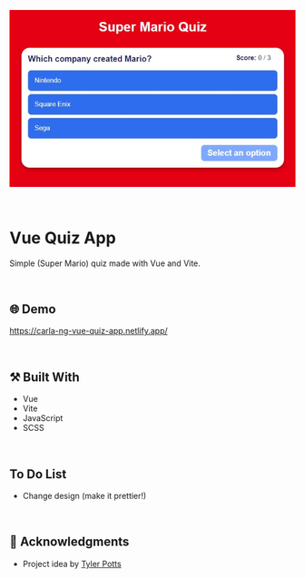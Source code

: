 <p align="center">
  <img src="https://github.com/carla-ng/vue-quiz-app/blob/master/src/assets/readme_image_1.jpg?raw=true" alt="Super Mario Quiz">
</p>

<br/>

# Vue Quiz App
Simple (Super Mario) quiz made with Vue and Vite.


<br/>

## :globe_with_meridians: Demo
https://carla-ng-vue-quiz-app.netlify.app/


<br/>

## :hammer_and_pick: Built With
* Vue
* Vite
* JavaScript
* SCSS

<br/>

## To Do List
* Change design (make it prettier!)

<br/>

## :clap: Acknowledgments
* Project idea by [Tyler Potts](https://tylerpotts.co.uk/)
